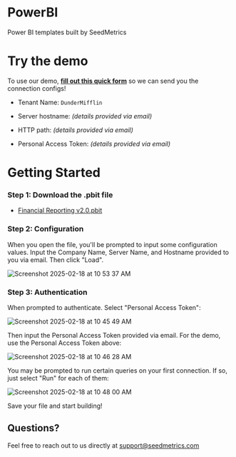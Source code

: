 # PowerBI
Power BI templates built by SeedMetrics

# Try the demo

To use our demo, **[fill out this quick form](https://form.jotform.com/250335044965154)** so we can send you the connection configs!
- Tenant Name: `DunderMifflin`
- Server hostname:  _(details provided via email)_
- HTTP path: _(details provided via email)_

- Personal Access Token: _(details provided via email)_

# Getting Started

### Step 1: Download the .pbit file
- [Financial Reporting v2.0.pbit](https://github.com/seedmetrics/PowerBI/raw/refs/heads/main/Financial%20Reporting%20v2.0.pbit)

### Step 2: Configuration
When you open the file, you'll be prompted to input some configuration values. Input the Company Name, Server Name, and Hostname provided to you via email. Then click "Load".

![Screenshot 2025-02-18 at 10 53 37 AM](https://github.com/user-attachments/assets/bb90eaf2-2f7d-4262-a153-8235e990bb4c)


### Step 3: Authentication
When prompted to authenticate. Select "Personal Access Token":

![Screenshot 2025-02-18 at 10 45 49 AM](https://github.com/user-attachments/assets/03673d2d-daf4-4408-8569-e4d1820e54b0)


Then input the Personal Access Token provided via email. For the demo, use the Personal Access Token above:

![Screenshot 2025-02-18 at 10 46 28 AM](https://github.com/user-attachments/assets/e676e427-8c15-472a-ae6b-33d4fbfd5669)

You may be prompted to run certain queries on your first connection. If so, just select "Run" for each of them:

![Screenshot 2025-02-18 at 10 48 00 AM](https://github.com/user-attachments/assets/1e49d3b8-5019-4c74-9c0b-5c23ef839f2f)

Save your file and start building!

## Questions?
Feel free to reach out to us directly at support@seedmetrics.com
